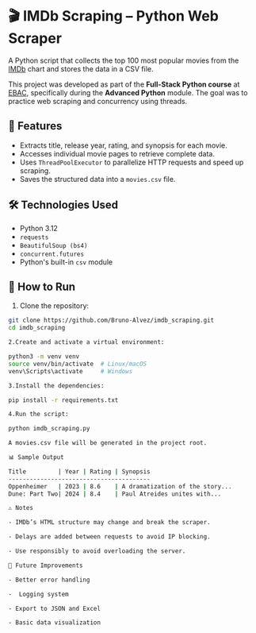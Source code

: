 # 🎬 IMDb Scraping – Python Web Scraper

A Python script that collects the top 100 most popular movies from the [IMDb](https://www.imdb.com/chart/moviemeter/) chart and stores the data in a CSV file.

This project was developed as part of the **Full-Stack Python course** at [EBAC](https://ebaconline.com.br/), specifically during the **Advanced Python** module. The goal was to practice web scraping and concurrency using threads.

## 🚀 Features

- Extracts title, release year, rating, and synopsis for each movie.
- Accesses individual movie pages to retrieve complete data.
- Uses `ThreadPoolExecutor` to parallelize HTTP requests and speed up scraping.
- Saves the structured data into a `movies.csv` file.

## 🛠️ Technologies Used

- Python 3.12
- `requests`
- `BeautifulSoup (bs4)`
- `concurrent.futures`
- Python's built-in `csv` module

## 🧪 How to Run

1. Clone the repository:

```bash
git clone https://github.com/Bruno-Alvez/imdb_scraping.git
cd imdb_scraping

2.Create and activate a virtual environment:

python3 -m venv venv
source venv/bin/activate  # Linux/macOS
venv\Scripts\activate     # Windows

3.Install the dependencies:

pip install -r requirements.txt

4.Run the script:

python imdb_scraping.py

A movies.csv file will be generated in the project root.

📊 Sample Output

Title         | Year | Rating | Synopsis
----------------------------------------
Oppenheimer   | 2023 | 8.6    | A dramatization of the story...
Dune: Part Two| 2024 | 8.4    | Paul Atreides unites with...

⚠️ Notes

- IMDb’s HTML structure may change and break the scraper.

- Delays are added between requests to avoid IP blocking.

- Use responsibly to avoid overloading the server.

📌 Future Improvements

- Better error handling

-  Logging system

- Export to JSON and Excel

- Basic data visualization


